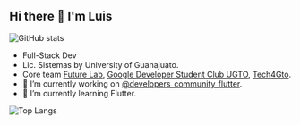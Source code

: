 ## Hi there 👋 I'm Luis

![GitHub stats](https://github-readme-stats.vercel.app/api?username=lchavez1)

- Full-Stack Dev 
- Lic. Sistemas by University of Guanajuato.
- Core team [Future Lab](https://github.com/futurelabmx), [Google Developer Student Club UGTO](https://github.com/GDSC-UG), [Tech4Gto](https://www.facebook.com/tech4gto/). 
- 🔭 I’m currently working on [@developers_community_flutter](https://github.com/lchavez1/developers_community_flutter).
- 🌱 I’m currently learning Flutter.

![Top Langs](https://github-readme-stats.vercel.app/api/top-langs/?username=lchavez1)
